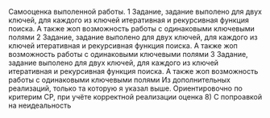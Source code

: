 Самооценка выполенной работы. 
1 Задание, задание выполено для двух ключей, для каждого из ключей итеративная и рекурсивная функция поиска. А также жоп возможность работы с одинаковыми ключевыми полями
2 Задание, задание выполено для двух ключей, для каждого из ключей итеративная и рекурсивная функция поиска. А также жоп возможность работы с одинаковыми ключевыми полями
3 Задание, задание выполено для двух ключей, для каждого из ключей итеративная и рекурсивная функция поиска. А также жоп возможность работы с одинаковыми ключевыми полями
Из дополнительных реализаций, только та которую я указал выше. Ориентировочно по критерим СР, при учёте корректной реализации оценка 8) С попроавкой на неидеальность
